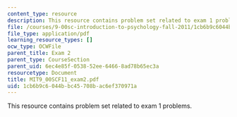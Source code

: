 ```yaml
---
content_type: resource
description: This resource contains problem set related to exam 1 problems.
file: /courses/9-00sc-introduction-to-psychology-fall-2011/1cb6b9c6044bbc45708bac6ef370971a_MIT9_00SCF11_exam2.pdf
file_type: application/pdf
learning_resource_types: []
ocw_type: OCWFile
parent_title: Exam 2
parent_type: CourseSection
parent_uid: 6ec4e85f-0538-52ee-6466-8ad78b65ec3a
resourcetype: Document
title: MIT9_00SCF11_exam2.pdf
uid: 1cb6b9c6-044b-bc45-708b-ac6ef370971a
---
```

This resource contains problem set related to exam 1 problems.

